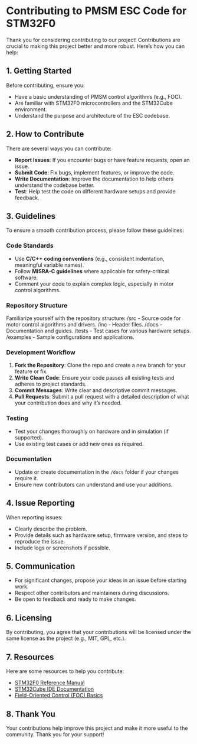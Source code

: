 # Contributing to PMSM ESC Code for STM32F0

Thank you for considering contributing to our project! Contributions are crucial to making this project better and more robust. Here’s how you can help:

## 1. Getting Started
Before contributing, ensure you:
- Have a basic understanding of PMSM control algorithms (e.g., FOC).
- Are familiar with STM32F0 microcontrollers and the STM32Cube environment.
- Understand the purpose and architecture of the ESC codebase.

## 2. How to Contribute
There are several ways you can contribute:
- **Report Issues**: If you encounter bugs or have feature requests, open an issue.
- **Submit Code**: Fix bugs, implement features, or improve the code.
- **Write Documentation**: Improve the documentation to help others understand the codebase better.
- **Test**: Help test the code on different hardware setups and provide feedback.

## 3. Guidelines
To ensure a smooth contribution process, please follow these guidelines:

### Code Standards
- Use **C/C++ coding conventions** (e.g., consistent indentation, meaningful variable names).
- Follow **MISRA-C guidelines** where applicable for safety-critical software.
- Comment your code to explain complex logic, especially in motor control algorithms.

### Repository Structure
Familiarize yourself with the repository structure:
/src - Source code for motor control algorithms and drivers. /inc - Header files. /docs - Documentation and guides. /tests - Test cases for various hardware setups. /examples - Sample configurations and applications.


### Development Workflow
1. **Fork the Repository**: Clone the repo and create a new branch for your feature or fix.
2. **Write Clean Code**: Ensure your code passes all existing tests and adheres to project standards.
3. **Commit Messages**: Write clear and descriptive commit messages.
4. **Pull Requests**: Submit a pull request with a detailed description of what your contribution does and why it’s needed.

### Testing
- Test your changes thoroughly on hardware and in simulation (if supported).
- Use existing test cases or add new ones as required.

### Documentation
- Update or create documentation in the `/docs` folder if your changes require it.
- Ensure new contributors can understand and use your additions.

## 4. Issue Reporting
When reporting issues:
- Clearly describe the problem.
- Provide details such as hardware setup, firmware version, and steps to reproduce the issue.
- Include logs or screenshots if possible.

## 5. Communication
- For significant changes, propose your ideas in an issue before starting work.
- Respect other contributors and maintainers during discussions.
- Be open to feedback and ready to make changes.

## 6. Licensing
By contributing, you agree that your contributions will be licensed under the same license as the project (e.g., MIT, GPL, etc.).

## 7. Resources
Here are some resources to help you contribute:
- [STM32F0 Reference Manual](https://www.st.com/resource/en/reference_manual)
- [STM32Cube IDE Documentation](https://www.st.com/en/development-tools/stm32cubeide.html)
- [Field-Oriented Control (FOC) Basics](https://www.ti.com/lit/an/sprabq8/sprabq8.pdf)

## 8. Thank You
Your contributions help improve this project and make it more useful to the community. Thank you for your support!
